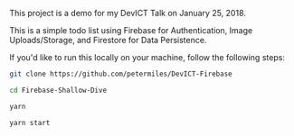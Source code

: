 This project is a demo for my DevICT Talk on January 25, 2018.

This is a simple todo list using Firebase for Authentication, Image
Uploads/Storage, and Firestore for Data Persistence.

If you'd like to run this locally on your machine, follow the following steps:

```sh
git clone https://github.com/petermiles/DevICT-Firebase
```

```sh
cd Firebase-Shallow-Dive
```

```sh
yarn
```

```sh
yarn start
```
